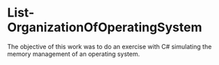 # List-OrganizationOfOperatingSystem 

The objective of this work was to do an exercise with C# simulating the memory management of an operating system.  

